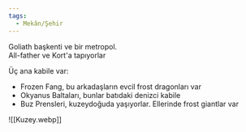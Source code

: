 ```yaml
---
tags:
  - Mekân/Şehir
---  
```

  
Goliath başkenti ve bir metropol.  
All-father ve Kort'a tapıyorlar  
  
Üç ana kabile var:  
  
- Frozen Fang, bu arkadaşların evcil frost dragonları var  
- Okyanus Baltaları, bunlar batıdaki denizci kabile  
- Buz Prensleri, kuzeydoğuda yaşıyorlar. Ellerinde frost giantlar var  
  
![[Kuzey.webp]]